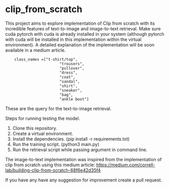 # clip_from_scratch

This project aims to explore implementation of Clip from scratch with its incredible features of text-to-image and image-to-text retrieval. Make sure cuda pytorch with cuda is already installed in your system (although pytorch with cuda will be installed in this implementation within the virtual environment). A detailed explanation of the implementation will be soon available in a medium article.
```
    class_names =["t-shirt/top",
                        "trousers",
                        "pullover",
                        "dress",
                        "coat",
                        "sandal",
                        "shirt",
                        "sneaker",
                        "bag",
                        "ankle boot"]
```
These are the query for the text-to-image retrieval.

Steps for running testing the model. 
1. Clone this repository.
2. Create a virtual environment.
3. Install the dependencies. (pip install -r requirements.txt)
4. Run the training script. (python3 main.py)
5. Run the retrieval script while passing argument in command line.


The image-to-text implementation was inspired from the implementation of clip from scratch using this medium article: https://medium.com/correll-lab/building-clip-from-scratch-68f6e42d35f4

If you have any have any suggestion for improvement create a pull request.

